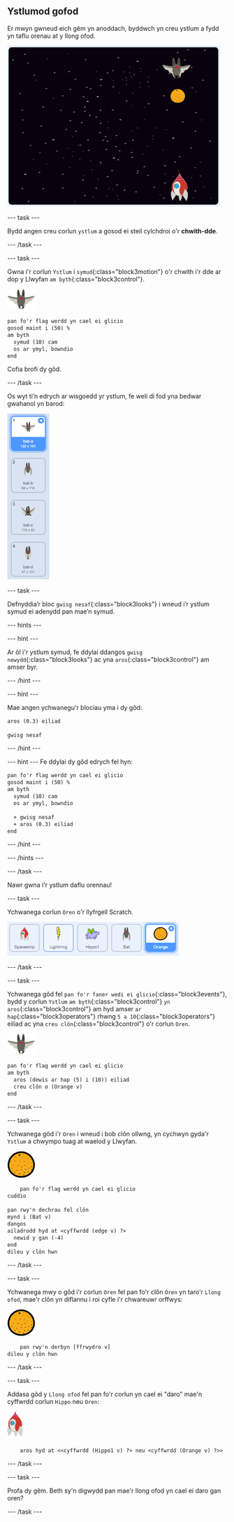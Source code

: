 ## Ystlumod gofod

Er mwyn gwneud eich gêm yn anoddach, byddwch yn creu ystlum a fydd yn taflu orenau at y llong ofod.

![ystlum yn taflu oren at y llong ofod](images/bat-oranges.png)

--- task ---

Bydd angen creu corlun `ystlum` a gosod ei steil cylchdroi o'r **chwith-dde**.

--- /task ---

--- task ---

Gwna i'r corlun `Ystlum` i `symud`{:class="block3motion"} o'r chwith i'r dde ar dop y Llwyfan `am byth`{:class="block3control"}.

![corlun ystlum](images/bat-sprite.png)

```blocks3
pan fo'r flag werdd yn cael ei glicio
gosod maint i (50) %
am byth 
  symud (10) cam
  os ar ymyl, bowndio
end
```

Cofia brofi dy gôd.

--- /task ---

Os wyt ti’n edrych ar wisgoedd yr ystlum, fe weli di fod yna bedwar gwahanol yn barod:

![sgrinlun](images/invaders-bat-costume.png)

--- task ---

Defnyddia’r bloc `gwisg nesaf`{:class="block3looks"} i wneud i’r ystlum symud ei adenydd pan mae’n symud.

--- hints ---


--- hint ---

Ar ôl i'r ystlum symud, fe ddylai ddangos `gwisg newydd`{:class="block3looks"} ac yna `aros`{:class="block3control"} am amser byr.

--- /hint ---

--- hint ---

Mae angen ychwanegu'r blociau yma i dy gôd:

```blocks3
aros (0.3) eiliad

gwisg nesaf
```

--- /hint ---

--- hint --- Fe ddylai dy gôd edrych fel hyn:

```blocks3
pan fo'r flag werdd yn cael ei glicio
gosod maint i (50) %
am byth 
  symud (10) cam
  os ar ymyl, bowndio

  + gwisg nesaf
  + aros (0.3) eiliad
end
```

--- /hint ---

--- /hints ---

--- /task ---

Nawr gwna i'r ystlum daflu orennau!

--- task ---

Ychwanega corlun `Oren` o'r llyfrgell Scratch.

![sgrinlun](images/invaders-orange.png)

--- /task ---

--- task ---

Ychwanega gôd fel `pan fo'r faner wedi ei glicio`{:class="block3events"}, bydd y corlun `Ystlum` `am byth`{:class="block3control"} `yn aros`{:class="block3control"} am hyd amser `ar hap`{:class="block3operators"} rhwng `5 a 10`{:class="block3operators"} eiliad ac yna `creu clôn`{:class="block3control"} o'r corlun `Oren`.

![corlun ystlum](images/bat-sprite.png)

```blocks3
pan fo'r flag werdd yn cael ei glicio
am byth 
  aros (dewis ar hap (5) i (10)) eiliad
  creu clôn o (Orange v)
end
```

--- /task ---

--- task ---

Ychwanega gôd i'r `Oren` i wneud i bob clôn ollwng, yn cychwyn gyda'r `Ystlum` a chwympo tuag at waelod y Llwyfan.

![corlun oren](images/orange-sprite.png)

```blocks3
    pan fo'r flag werdd yn cael ei glicio
cuddio

pan rwy'n dechrau fel clôn
mynd i (Bat v)
dangos
ailadrodd hyd at <cyffwrdd (edge v) ?> 
  newid y gan (-4)
end
dileu y clôn hwn
```

--- /task ---

--- task ---

Ychwanega mwy o gôd i'r corlun `Oren` fel pan fo'r clôn `Oren` yn taro'r `Llong ofod`, mae'r clôn yn diflannu i roi cyfle i'r chwareuwr orffwys:

![corlun oren](images/orange-sprite.png)

```blocks3
    pan rwy'n derbyn [ffrwydro v]
dileu y clôn hwn
```

--- /task ---

--- task ---

Addasa gôd y `Llong ofod` fel pan fo'r corlun yn cael ei "daro" mae'n cyffwrdd corlun `Hippo` neu `Oren`:

![corlun roced](images/rocket-sprite.png)

```blocks3
    aros hyd at <<cyffwrdd (Hippo1 v) ?> neu <cyffwrdd (Orange v) ?>>
```

--- /task ---

--- task ---

Profa dy gêm. Beth sy'n digwydd pan mae'r llong ofod yn cael ei daro gan oren?

--- /task ---